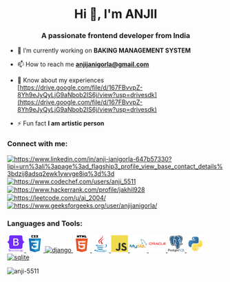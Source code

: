 <h1 align="center">Hi 👋, I'm ANJII</h1>
<h3 align="center">A passionate frontend developer from India</h3>

- 🔭 I’m currently working on **BAKING MANAGEMENT SYSTEM**

- 📫 How to reach me **anjijanigorla@gmail.com**

- 📄 Know about my experiences [https://drive.google.com/file/d/167FBvvpZ-8Yh9eJyQyLjG9aNbob2IS6j/view?usp=drivesdk](https://drive.google.com/file/d/167FBvvpZ-8Yh9eJyQyLjG9aNbob2IS6j/view?usp=drivesdk)

- ⚡ Fun fact **I am artistic person**

<h3 align="left">Connect with me:</h3>
<p align="left">
<a href="https://linkedin.com/in/https://www.linkedin.com/in/anji-janigorla-647b57330?lipi=urn%3ali%3apage%3ad_flagship3_profile_view_base_contact_details%3bdzij8adsq2ewk1ywvge8iq%3d%3d" target="blank"><img align="center" src="https://raw.githubusercontent.com/rahuldkjain/github-profile-readme-generator/master/src/images/icons/Social/linked-in-alt.svg" alt="https://www.linkedin.com/in/anji-janigorla-647b57330?lipi=urn%3ali%3apage%3ad_flagship3_profile_view_base_contact_details%3bdzij8adsq2ewk1ywvge8iq%3d%3d" height="30" width="40" /></a>
<a href="https://www.codechef.com/users/https://www.codechef.com/users/anji_5511" target="blank"><img align="center" src="https://cdn.jsdelivr.net/npm/simple-icons@3.1.0/icons/codechef.svg" alt="https://www.codechef.com/users/anji_5511" height="30" width="40" /></a>
<a href="https://www.hackerrank.com/https://www.hackerrank.com/profile/jakhil928" target="blank"><img align="center" src="https://raw.githubusercontent.com/rahuldkjain/github-profile-readme-generator/master/src/images/icons/Social/hackerrank.svg" alt="https://www.hackerrank.com/profile/jakhil928" height="30" width="40" /></a>
<a href="https://www.leetcode.com/https://leetcode.com/u/aj_2004/" target="blank"><img align="center" src="https://raw.githubusercontent.com/rahuldkjain/github-profile-readme-generator/master/src/images/icons/Social/leet-code.svg" alt="https://leetcode.com/u/aj_2004/" height="30" width="40" /></a>
<a href="https://auth.geeksforgeeks.org/user/https://www.geeksforgeeks.org/user/anjijanigorla/" target="blank"><img align="center" src="https://raw.githubusercontent.com/rahuldkjain/github-profile-readme-generator/master/src/images/icons/Social/geeks-for-geeks.svg" alt="https://www.geeksforgeeks.org/user/anjijanigorla/" height="30" width="40" /></a>
</p>

<h3 align="left">Languages and Tools:</h3>
<p align="left"> <a href="https://getbootstrap.com" target="_blank" rel="noreferrer"> <img src="https://raw.githubusercontent.com/devicons/devicon/master/icons/bootstrap/bootstrap-plain-wordmark.svg" alt="bootstrap" width="40" height="40"/> </a> <a href="https://www.w3schools.com/css/" target="_blank" rel="noreferrer"> <img src="https://raw.githubusercontent.com/devicons/devicon/master/icons/css3/css3-original-wordmark.svg" alt="css3" width="40" height="40"/> </a> <a href="https://www.djangoproject.com/" target="_blank" rel="noreferrer"> <img src="https://cdn.worldvectorlogo.com/logos/django.svg" alt="django" width="40" height="40"/> </a> <a href="https://www.w3.org/html/" target="_blank" rel="noreferrer"> <img src="https://raw.githubusercontent.com/devicons/devicon/master/icons/html5/html5-original-wordmark.svg" alt="html5" width="40" height="40"/> </a> <a href="https://www.java.com" target="_blank" rel="noreferrer"> <img src="https://raw.githubusercontent.com/devicons/devicon/master/icons/java/java-original.svg" alt="java" width="40" height="40"/> </a> <a href="https://developer.mozilla.org/en-US/docs/Web/JavaScript" target="_blank" rel="noreferrer"> <img src="https://raw.githubusercontent.com/devicons/devicon/master/icons/javascript/javascript-original.svg" alt="javascript" width="40" height="40"/> </a> <a href="https://www.mysql.com/" target="_blank" rel="noreferrer"> <img src="https://raw.githubusercontent.com/devicons/devicon/master/icons/mysql/mysql-original-wordmark.svg" alt="mysql" width="40" height="40"/> </a> <a href="https://www.oracle.com/" target="_blank" rel="noreferrer"> <img src="https://raw.githubusercontent.com/devicons/devicon/master/icons/oracle/oracle-original.svg" alt="oracle" width="40" height="40"/> </a> <a href="https://www.postgresql.org" target="_blank" rel="noreferrer"> <img src="https://raw.githubusercontent.com/devicons/devicon/master/icons/postgresql/postgresql-original-wordmark.svg" alt="postgresql" width="40" height="40"/> </a> <a href="https://www.python.org" target="_blank" rel="noreferrer"> <img src="https://raw.githubusercontent.com/devicons/devicon/master/icons/python/python-original.svg" alt="python" width="40" height="40"/> </a> <a href="https://www.sqlite.org/" target="_blank" rel="noreferrer"> <img src="https://www.vectorlogo.zone/logos/sqlite/sqlite-icon.svg" alt="sqlite" width="40" height="40"/> </a> </p>

<p><img align="center" src="https://github-readme-stats.vercel.app/api/top-langs?username=anji-5511&show_icons=true&locale=en&layout=compact" alt="anji-5511" /></p>

